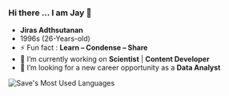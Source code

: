 ### Hi there … I am Jay 👋
- **Jiras Adthsutanan**
- 1996s (26-Years-old)
- ⚡ Fun fact : **Learn – Condense – Share**
- 🔭 I’m currently working on **Scientist** | **Content Developer**
- 🤔 I’m looking for a new career opportunity as a **Data Analyst**

![Save's Most Used Languages](https://github-readme-stats.vercel.app/api/top-langs/?username=Jiras-1996&layout=compact&theme=dracula)

<!--
**Jiras-1996/Jiras-1996** is a ✨ _special_ ✨ repository because its `README.md` (this file) appears on your GitHub profile.

Here are some ideas to get you started:

- 🔭 I’m currently working on ...
- 🌱 I’m currently learning ...
- 👯 I’m looking to collaborate on ...
- 🤔 I’m looking for help with ...
- 💬 Ask me about ...
- 📫 How to reach me: ...
- 😄 Pronouns: ...
- ⚡ Fun fact: ...
-->
